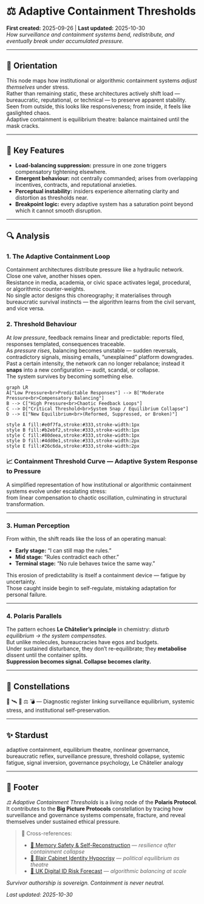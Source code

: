 # ⚖️ Adaptive Containment Thresholds  
**First created:** 2025-09-26  |  **Last updated:** 2025-10-30  
*How surveillance and containment systems bend, redistribute, and eventually break under accumulated pressure.*

---

## 🧭 Orientation  
This node maps how institutional or algorithmic containment systems *adjust themselves* under stress.  
Rather than remaining static, these architectures actively shift load — bureaucratic, reputational, or technical — to preserve apparent stability.  
Seen from outside, this looks like responsiveness; from inside, it feels like gaslighted chaos.  
Adaptive containment is equilibrium theatre: balance maintained until the mask cracks.  

---

## 🧩 Key Features  
- **Load-balancing suppression:** pressure in one zone triggers compensatory tightening elsewhere.  
- **Emergent behaviour:** not centrally commanded; arises from overlapping incentives, contracts, and reputational anxieties.  
- **Perceptual instability:** insiders experience alternating clarity and distortion as thresholds near.  
- **Breakpoint logic:** every adaptive system has a saturation point beyond which it cannot smooth disruption.

---

## 🔍 Analysis  

### 1. The Adaptive Containment Loop  
Containment architectures distribute pressure like a hydraulic network.  
Close one valve, another hisses open.  
Resistance in media, academia, or civic space activates legal, procedural, or algorithmic counter-weights.  
No single actor designs this choreography; it materialises through bureaucratic survival instincts — the algorithm learns from the civil servant, and vice versa.

### 2. Threshold Behaviour  
At *low pressure*, feedback remains linear and predictable: reports filed, responses templated, consequences traceable.  
As *pressure rises*, balancing becomes unstable — sudden reversals, contradictory signals, missing emails, “unexplained” platform downgrades.  
Past a certain intensity, the network can no longer rebalance; instead it **snaps** into a new configuration — audit, scandal, or collapse.  
The system survives by becoming something else.

```mermaid
graph LR
A["Low Pressure<br>Predictable Responses"] --> B["Moderate Pressure<br>Compensatory Balancing"]
B --> C["High Pressure<br>Chaotic Feedback Loops"]
C --> D["Critical Threshold<br>System Snap / Equilibrium Collapse"]
D --> E["New Equilibrium<br>(Reformed, Suppressed, or Broken)"]

style A fill:#e0f7fa,stroke:#333,stroke-width:1px
style B fill:#b2ebf2,stroke:#333,stroke-width:1px
style C fill:#80deea,stroke:#333,stroke-width:1px
style D fill:#4dd0e1,stroke:#333,stroke-width:2px
style E fill:#26c6da,stroke:#333,stroke-width:2px
```

### 📈 Containment Threshold Curve — Adaptive System Response to Pressure  

A simplified representation of how institutional or algorithmic containment systems evolve under escalating stress:  
from linear compensation to chaotic oscillation, culminating in structural transformation.  

---

### 3. Human Perception  

From within, the shift reads like the loss of an operating manual:  

- **Early stage:** “I can still map the rules.”  
- **Mid stage:** “Rules contradict each other.”  
- **Terminal stage:** “No rule behaves twice the same way.”  

This erosion of predictability is itself a containment device — fatigue by uncertainty.  
Those caught inside begin to self-regulate, mistaking adaptation for personal failure.  

---

### 4. Polaris Parallels  

The pattern echoes **Le Châtelier’s principle** in chemistry: *disturb equilibrium → the system compensates.*  
But unlike molecules, bureaucracies have egos and budgets.  
Under sustained disturbance, they don’t re-equilibrate; they **metabolise** dissent until the container splits.  
**Suppression becomes signal. Collapse becomes clarity.**  

---

## 🌌 Constellations  

🧿 🛰️ 🔮 ⚖️ 💣 — Diagnostic register linking surveillance equilibrium, systemic stress, and institutional self-preservation.  

---

## ✨ Stardust  

adaptive containment, equilibrium theatre, nonlinear governance, bureaucratic reflex, surveillance pressure, threshold collapse, systemic fatigue, signal inversion, governance psychology, Le Châtelier analogy  

---

## 🏮 Footer  

*⚖️ Adaptive Containment Thresholds* is a living node of the **Polaris Protocol**.  
It contributes to the **Big Picture Protocols** constellation by tracing how surveillance and governance systems compensate, fracture, and reveal themselves under sustained ethical pressure.  

> 📡 Cross-references:
> 
> - [🧠 Memory Safety & Self-Reconstruction](../../../Disruption_Kit/Big_Picture_Protocols/🫀_Our_Hearts_Our_Minds/🌱_Human_Principles/🧠_memory_safety_self_reconstruction.md) — *resilience after containment collapse*  
> - [🦜 Blair Cabinet Identity Hypocrisy](./🦜_blair_cabinet_identity_hypocrisy.md) — *political equilibrium as theatre*  
> - [🔮 UK Digital ID Risk Forecast](./🔮_uk_digital_id_risk_forecast.md) — *algorithmic balancing at scale*  

*Survivor authorship is sovereign. Containment is never neutral.*  

_Last updated: 2025-10-30_
